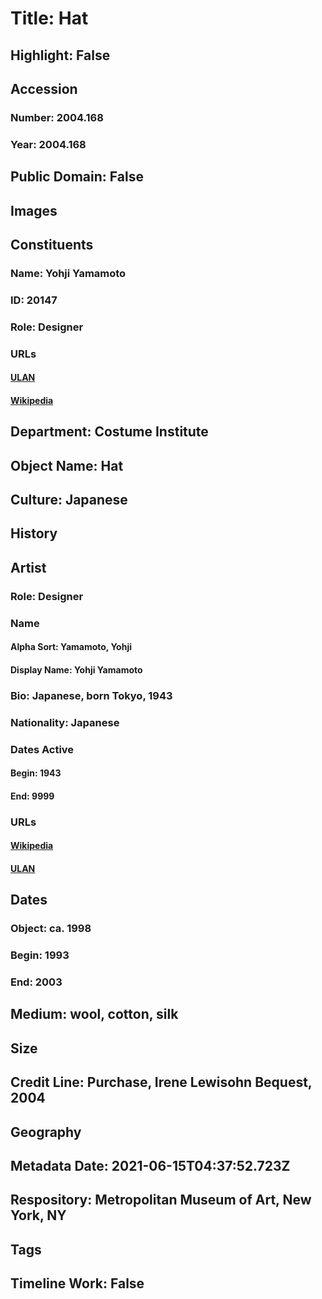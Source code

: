# Title: Hat
## Highlight: False
## Accession
### Number: 2004.168
### Year: 2004.168
## Public Domain: False
## Images
## Constituents
### Name: Yohji Yamamoto
### ID: 20147
### Role: Designer
### URLs
#### [ULAN](http://vocab.getty.edu/page/ulan/500330305)
#### [Wikipedia](https://www.wikidata.org/wiki/Q707890)
## Department: Costume Institute
## Object Name: Hat
## Culture: Japanese
## History
## Artist
### Role: Designer
### Name
#### Alpha Sort: Yamamoto, Yohji
#### Display Name: Yohji Yamamoto
### Bio: Japanese, born Tokyo, 1943
### Nationality: Japanese
### Dates Active
#### Begin: 1943
#### End: 9999
### URLs
#### [Wikipedia](https://www.wikidata.org/wiki/Q707890)
#### [ULAN](http://vocab.getty.edu/page/ulan/500330305)
## Dates
### Object: ca. 1998
### Begin: 1993
### End: 2003
## Medium: wool, cotton, silk
## Size
## Credit Line: Purchase, Irene Lewisohn Bequest, 2004
## Geography
## Metadata Date: 2021-06-15T04:37:52.723Z
## Respository: Metropolitan Museum of Art, New York, NY
## Tags
## Timeline Work: False